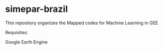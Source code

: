 # simepar-brazil
This repository organizes the Mapped codes for Machine Learning in GEE

Requisites:

Google Earth Engine
